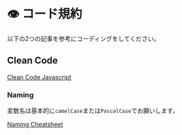 # 👁️ コード規約

以下の2つの記事を参考にコーディングをしてください。

## Clean Code

[Clean Code Javascript](https://github.com/ryanmcdermott/clean-code-javascript)

### Naming

変数名は基本的に`camelCase`または`PascalCase`でお願いします。

[Naming Cheatsheet](https://github.com/kettanaito/naming-cheatsheet)